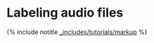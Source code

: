 # Labeling audio files

{% include notitle [_includes/tutorials/markup](../../_tutorials/markup.md) %}
